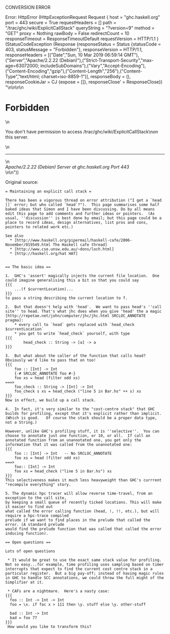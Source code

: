 CONVERSION ERROR

Error: HttpError (HttpExceptionRequest Request {
  host                 = "ghc.haskell.org"
  port                 = 443
  secure               = True
  requestHeaders       = []
  path                 = "/trac/ghc/wiki/ExplicitCallStack"
  queryString          = "?version=9"
  method               = "GET"
  proxy                = Nothing
  rawBody              = False
  redirectCount        = 10
  responseTimeout      = ResponseTimeoutDefault
  requestVersion       = HTTP/1.1
}
 (StatusCodeException (Response {responseStatus = Status {statusCode = 403, statusMessage = "Forbidden"}, responseVersion = HTTP/1.1, responseHeaders = [("Date","Sun, 10 Mar 2019 06:59:14 GMT"),("Server","Apache/2.2.22 (Debian)"),("Strict-Transport-Security","max-age=63072000; includeSubDomains"),("Vary","Accept-Encoding"),("Content-Encoding","gzip"),("Content-Length","256"),("Content-Type","text/html; charset=iso-8859-1")], responseBody = (), responseCookieJar = CJ {expose = []}, responseClose' = ResponseClose}) "<!DOCTYPE HTML PUBLIC \"-//IETF//DTD HTML 2.0//EN\">\n<html><head>\n<title>403 Forbidden</title>\n</head><body>\n<h1>Forbidden</h1>\n<p>You don't have permission to access /trac/ghc/wiki/ExplicitCallStack\non this server.</p>\n<hr>\n<address>Apache/2.2.22 (Debian) Server at ghc.haskell.org Port 443</address>\n</body></html>\n"))

Original source:

```trac
= Maintaining an explicit call stack =

There has been a vigorous thread on error attribution ("I get a `head []` error; but who called `head`?").  This page summarises some half baked ideas that Simon and I have been discussing. Do by all means edit this page to add comments and further ideas or pointers.  (As usual, ''discussion'' is best done by email; but this page could be a place to record ideas, design alternatives, list pros and cons, pointers to related work etc.)

See also
  * [http://www.haskell.org/pipermail/haskell-cafe/2006-November/019549.html The Haskell cafe thread]
  * [http://www.cse.unsw.edu.au/~dons/loch.html]
  * [http://haskell.org/hat HAT]


== The basic idea == 

1.  GHC's 'assert' magically injects the current file location.  One could imagine generalising this a bit so that you could say
{{{
	...(f $currentLocation)...
}}}
to pass a string describing the current location to f.

2.  But that doesn't help with 'head'.  We want to pass head's ''call site'' to head. That's what jhc does when you give 'head' the a magic [http://repetae.net/john/computer/jhc/jhc.html SRCLOC_ANNOTATE pragma]:
	* every call to `head` gets replaced with `head_check $currentLocation`
	* you get to write `head_check` yourself, with type
{{{
		head_check :: String -> [a] -> a
}}}

3.  But what about the caller of the function that calls head?  Obviously we'd like to pass that on too!
{{{
	foo :: [Int] -> Int
	{-# SRCLOC_ANNOTATE foo #-}
	foo xs = head (filter odd xs)
===>
	foo_check :: String -> [Int] -> Int
	foo_check s xs = head_check ("line 5 in Bar.hs" ++ s) xs
}}}
Now in effect, we build up a call stack.  

4.  In fact, it's very similar to the "cost-centre stack" that GHC builds for profiling, except that it's explicit rather than implicit.  (Which is good.   Of course the stack should be a proper data type, not a String.)

However, unlike GHC's profiling stuff, it is ''selective''.  You can choose to annotate just one function, or 10, or all.  If call an annotated function from an unannotated one, you get only the information that it was called from the unannotated one:
{{{
	foo :: [Int] -> Int   -- No SRCLOC_ANNOTATE
	foo xs = head (filter odd xs)
===>
	foo:: [Int] -> Int
	foo xs = head_check ("line 5 in Bar.hs") xs
}}}
This selectiveness makes it much less heavyweight than GHC's currrent "recompile everything" story.

5. The dynamic hpc tracer will allow reverse time-travel, from an exception to the call site,
by keeping a small queue of recently ticked locations. This will make it easier to find out 
what called the error calling function (head, !, !!, etc.), but will require a hpc-trace compiled
prelude if we want to find places in the prelude that called the error. (A standard prelude
would find the prelude function that was called that called the error inducing function).

== Open questions ==

Lots of open questions

 * It would be great to use the exact same stack value for profiling.  Not so easy...for example, time profiling uses sampling based on timer interrupts that expect to find the current cost centre stack in a particular register.  But a big pay-off; instead of having magic rules in GHC to handle SCC annotations, we could throw the full might of the Simplifier at it.
  
 * CAFs are a nightmare.  Here's a nasty case:
{{{
  foo :: Int -> Int -> Int
  foo = \x. if fac x > 111 then \y. stuff else \y. other-stuff

  bad :: Int -> Int
  bad = foo 77
}}}
 How would you like to transform this?
```
